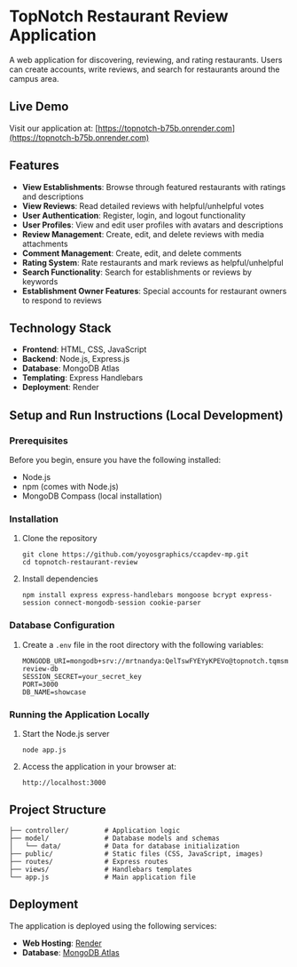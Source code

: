 
# TopNotch Restaurant Review Application

A web application for discovering, reviewing, and rating restaurants. Users can create accounts, write reviews, and search for restaurants around the campus area.

## Live Demo

Visit our application at: [https://topnotch-b75b.onrender.com](https://topnotch-b75b.onrender.com)

## Features

- **View Establishments**: Browse through featured restaurants with ratings and descriptions
- **View Reviews**: Read detailed reviews with helpful/unhelpful votes
- **User Authentication**: Register, login, and logout functionality
- **User Profiles**: View and edit user profiles with avatars and descriptions
- **Review Management**: Create, edit, and delete reviews with media attachments
- **Comment Management**: Create, edit, and delete comments
- **Rating System**: Rate restaurants and mark reviews as helpful/unhelpful
- **Search Functionality**: Search for establishments or reviews by keywords
- **Establishment Owner Features**: Special accounts for restaurant owners to respond to reviews

## Technology Stack

- **Frontend**: HTML, CSS, JavaScript
- **Backend**: Node.js, Express.js
- **Database**: MongoDB Atlas
- **Templating**: Express Handlebars
- **Deployment**: Render

## Setup and Run Instructions (Local Development)

### Prerequisites
Before you begin, ensure you have the following installed:
- Node.js
- npm (comes with Node.js)
- MongoDB Compass (local installation)

### Installation
1. Clone the repository
   ```
   git clone https://github.com/yoyosgraphics/ccapdev-mp.git
   cd topnotch-restaurant-review
   ```
2. Install dependencies
   ```
   npm install express express-handlebars mongoose bcrypt express-session connect-mongodb-session cookie-parser
   ```

### Database Configuration
1. Create a `.env` file in the root directory with the following variables:
   ```
   MONGODB_URI=mongodb+srv://mrtnandya:QelTswFYEYyKPEVo@topnotch.tqmsmks.mongodb.net/restaurant-review-db
   SESSION_SECRET=your_secret_key
   PORT=3000
   DB_NAME=showcase
   ```

### Running the Application Locally
1. Start the Node.js server
   ```
   node app.js
   ```
   
2. Access the application in your browser at:
   ```
   http://localhost:3000
   ```

## Project Structure
```
├── controller/         # Application logic
├── model/              # Database models and schemas
│   └── data/           # Data for database initialization
├── public/             # Static files (CSS, JavaScript, images)
├── routes/             # Express routes
├── views/              # Handlebars templates
└── app.js              # Main application file
```

## Deployment

The application is deployed using the following services:
- **Web Hosting**: [Render](https://render.com)
- **Database**: [MongoDB Atlas](https://www.mongodb.com/atlas/database)

